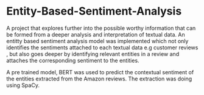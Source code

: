 # Entity-Based-Sentiment-Analysis
A project that explores further into the possible worthy information that can be formed from a deeper analysis and interpretation of textual data. 
An entitty based sentiment analysis model was implemented which not only identifies the sentiments attached to each textual data e.g customer reviews , but also goes deeper by identifying relevant entities in a review and attaches the corresponding sentiment to the entities.

A pre trained model, BERT  was used to predict the contextual sentiment of the entities extracted from the Amazon reviews. The extraction was doing using SpaCy.

